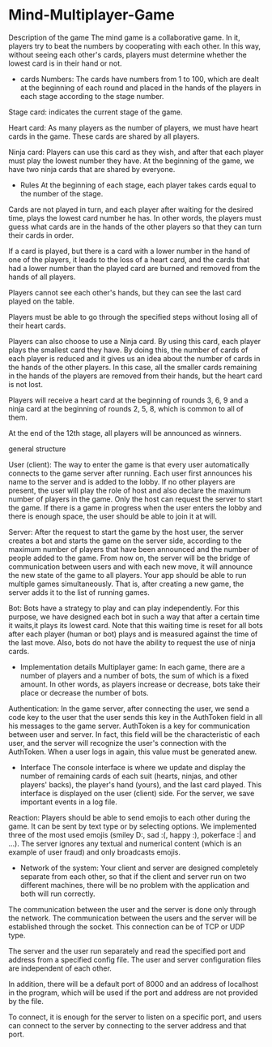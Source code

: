 # Mind-Multiplayer-Game

Description of the game
The mind game is a collaborative game. In it, players try to beat the numbers by cooperating with each other. In this way, without seeing each other's cards, players must determine whether the lowest card is in their hand or not.

- cards
Numbers: The cards have numbers from 1 to 100, which are dealt at the beginning of each round and placed in the hands of the players in each stage according to the stage number.

Stage card: indicates the current stage of the game.

Heart card: As many players as the number of players, we must have heart cards in the game. These cards are shared by all players.

Ninja card: Players can use this card as they wish, and after that each player must play the lowest number they have. At the beginning of the game, we have two ninja cards that are shared by everyone.

- Rules
At the beginning of each stage, each player takes cards equal to the number of the stage.

Cards are not played in turn, and each player after waiting for the desired time, plays the lowest card number he has.
In other words, the players must guess what cards are in the hands of the other players so that they can turn their cards in order.

If a card is played, but there is a card with a lower number in the hand of one of the players, it leads to the loss of a heart card, and the cards that had a lower number than the played card are burned and removed from the hands of all players.

Players cannot see each other's hands, but they can see the last card played on the table.

Players must be able to go through the specified steps without losing all of their heart cards.

Players can also choose to use a Ninja card. By using this card, each player plays the smallest card they have.
By doing this, the number of cards of each player is reduced and it gives us an idea about the number of cards in the hands of the other players.
In this case, all the smaller cards remaining in the hands of the players are removed from their hands, but the heart card is not lost.

Players will receive a heart card at the beginning of rounds 3, 6, 9 and a ninja card at the beginning of rounds 2, 5, 8, which is common to all of them.

At the end of the 12th stage, all players will be announced as winners.


general structure

User (client): The way to enter the game is that every user automatically connects to the game server after running.
Each user first announces his name to the server and is added to the lobby. If no other players are present, the user will play the role of host and 
also declare the maximum number of players in the game. Only the host can request the server to start the game.
If there is a game in progress when the user enters the lobby and there is enough space, the user should be able to join it at will.

Server: After the request to start the game by the host user, the server creates a bot and starts the game on the server side, according to the maximum number of players that have been announced and the number of people added to the game. From now on, the server will be the bridge of communication between users and with each new move, it will announce the new state of the game to all players.
Your app should be able to run multiple games simultaneously. That is, after creating a new game, the server adds it to the list of running games.

Bot: Bots have a strategy to play and can play independently. For this purpose, we have designed each bot in such a way that after a certain time it waits,it plays its lowest card.
Note that this waiting time is reset for all bots after each player (human or bot) plays and is measured against the time of the last move. Also, bots do not have the ability to request the use of ninja cards.


- Implementation details
Multiplayer game: In each game, there are a number of players and a number of bots, the sum of which is a fixed amount. In other words, as players increase or decrease, bots take their place or decrease the number of bots.

Authentication: In the game server, after connecting the user, we send a code key to the user that the user sends this key in the AuthToken field in all his messages to the game server. AuthToken is a key for communication between user and server. In fact, this field will be the characteristic of each user, and the server will recognize the user's connection with the AuthToken. When a user logs in again, this value must be generated anew.

- Interface
The console interface is where we update and display the number of remaining cards of each suit (hearts, ninjas, and other players' backs), the player's hand (yours), and the last card played. This interface is displayed on the user (client) side.
For the server, we save important events in a log file.

Reaction:
Players should be able to send emojis to each other during the game. It can be sent by text type or by selecting options. We implemented three of the most used emojis (smiley D:, sad :(, happy :), pokerface :| and ...). The server ignores any textual and numerical content (which is an example of user fraud) and only broadcasts emojis.


- Network of the system:
Your client and server are designed completely separate from each other, so that if the client and server run on two different machines, there will be no problem with the application and both will run correctly.

The communication between the user and the server is done only through the network. The communication between the users and the server will be established through the socket. This connection can be of TCP or UDP type.

The server and the user run separately and read the specified port and address from a specified config file. The user and server configuration files are independent of each other.

In addition, there will be a default port of 8000 and an address of localhost in the program, which will be used if the port and address are not provided by the file.

To connect, it is enough for the server to listen on a specific port, and users can connect to the server by connecting to the server address and that port.
